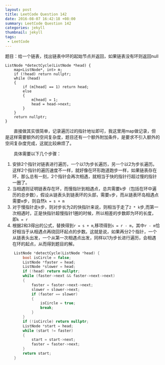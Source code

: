 ```yaml
---
layout: post
title: LeetCode Question 142
date: 2016-08-07 16:42:18 +08:00
summary: LeetCode Question 142
categories: jekyll
thumbnail: jekyll
tags:
 - LeetCode
---
```

题目：给一个链表，找出链表中环的起始节点并返回，如果链表没有环则返回null

    ListNode *detectCycle(ListNode *head) {
        map<ListNode*, int> m;
        if (!head) return nullptr;
        while (head)
        {
            if (m[head] == 1) return head;
            else
            {
                m[head] = 1;
                head = head->next;
            }
        }
        return nullptr;
    }

　　直接做其实很简单，记录遍历过的指针地址即可，我这里用map做记录，但是这样需要额外的空间复杂度，题目还有一个额外附加条件，是要求不引入额外的空间复杂度完成，这就比较麻烦了。

　　具体需要以下几个步骤：


1. 安排2个指针对链表进行遍历，一个以1为步长遍历，另一个以2为步长遍历。这样2个指针的遍历速度不一样，就好像在环形跑道跑步一样，如果链表存在环，那么总有一刻，2个指针会再次相遇，就相当于快的指针行超过慢的指针一圈了。
2. 当相遇则证明链表存在环，而慢指针到相遇点，总共需要`k`步（包括在环中遍历的总步数），假设从链表头到链表环的头部，需要`s`步，而从链表环岛相遇点需要`m`步，则自然`k = s + m`
3. 对于慢指针走`k`步，则对步长为2的快指针来说，则相当于走了`2 * k`步,而第一次相遇时，正是快指针超慢指针1圈的时候，所以相差的步数即为环的长度，即`k = r`
4. 根据2和3得出的公式，替换得到`r = s + m`,移项得到`s = r - m`，其中`r - m`恰好相当于从相遇点再绕回环起点的步数。这就是说，如果再分2个指针，一个从链表头出发，一个从第一次相遇点出发，同样以1为步长进行遍历，会相遇在环的起点，从而得到题目的解。

```C++
    ListNode *detectCycle(ListNode *head) {
        bool isCircle = false;
        ListNode *faster = head;
        ListNode *slower = head;
        if (!head) return nullptr;
        while (faster->next && faster->next->next)
        {
            faster = faster->next->next;
            slower = slower->next;
            if (faster == slower)
            {
                isCircle = true;
                break;
            }
        }
        if (!isCircle) return nullptr;
        ListNode *start = head;
        while (start != faster)
        {
            start = start->next;
            faster = faster->next;
        }
        return start;
    }
```
